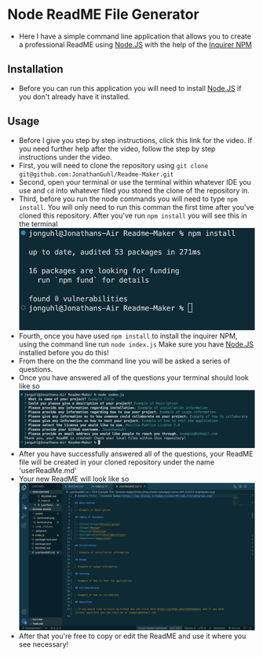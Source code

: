 # Node ReadME File Generator 

- Here I have a simple command line application that allows you to create a professional ReadME using [Node.JS](https://nodejs.org/en/) with the help of the [Inquirer NPM](https://www.npmjs.com/package/inquirer/v/8.2.4#examples)

## Installation

- Before you can run this application you will need to install [Node.JS](https://nodejs.org/en/download/) if you don't already have it installed.

## Usage

- Before I give you step by step instructions, click this link for the video. If you need further help after the video, follow the step by step instructions under the video.
- First, you will need to clone the repository using `git clone git@github.com:JonathanGuhl/Readme-Maker.git`
- Second, open your terminal or use the terminal within whatever IDE you use and `cd` into whatever filed you stored the clone of the repository in.
- Third, before you run the node commands you will need to type `npm install`. You will only need to run this comman the first time after you've cloned this repository. After you've run `npm install` you will see this in the terminal 
![My Image](assets/npminstall.png)
- Fourth, once you have used `npm install` to install the inquirer NPM, using the command line run `node index.js` Make sure you have [Node.JS](https://nodejs.org/en/download/) installed before you do this!
- From there on the the command line you will be asked a series of questions. 
- Once you have answered all of the questions your terminal should look like so 
 ![My Image](assets/terminal.png)
- After you have successfully answered all of the questions, your ReadME file will be created in your cloned repository under the name 'userReadMe.md'
- Your new ReadME will look like so 
 ![My Image](assets/generatedREADME.png)
- After that you're free to copy or edit the ReadME and use it where you see necessary!

